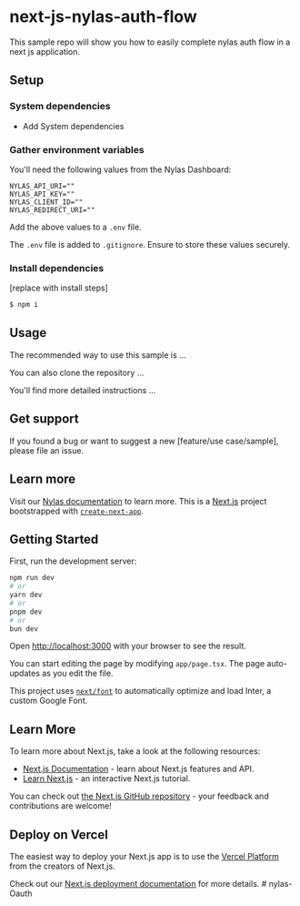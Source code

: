 # next-js-nylas-auth-flow
This sample repo will show you how to easily complete nylas auth flow in a next js application.

## Setup

### System dependencies

- Add System dependencies

### Gather environment variables

You'll need the following values from the Nylas Dashboard:

```text
NYLAS_API_URI=""
NYLAS_API_KEY=""
NYLAS_CLIENT_ID=""
NYLAS_REDIRECT_URI=""
```

Add the above values to a `.env` file.

The `.env` file is added to `.gitignore`. Ensure to store these values securely.

### Install dependencies

[replace with install steps]
```bash
$ npm i
```

## Usage

The recommended way to use this sample is ...

You can also clone the repository ...

You'll find more detailed instructions ...

## Get support

If you found a bug or want to suggest a new [feature/use case/sample], please file an issue.

## Learn more

Visit our [Nylas documentation](https://developer.nylas.com/) to learn more.
This is a [Next.js](https://nextjs.org/) project bootstrapped with [`create-next-app`](https://github.com/vercel/next.js/tree/canary/packages/create-next-app).

## Getting Started

First, run the development server:

```bash
npm run dev
# or
yarn dev
# or
pnpm dev
# or
bun dev
```

Open [http://localhost:3000](http://localhost:3000) with your browser to see the result.

You can start editing the page by modifying `app/page.tsx`. The page auto-updates as you edit the file.

This project uses [`next/font`](https://nextjs.org/docs/basic-features/font-optimization) to automatically optimize and load Inter, a custom Google Font.

## Learn More

To learn more about Next.js, take a look at the following resources:

- [Next.js Documentation](https://nextjs.org/docs) - learn about Next.js features and API.
- [Learn Next.js](https://nextjs.org/learn) - an interactive Next.js tutorial.

You can check out [the Next.js GitHub repository](https://github.com/vercel/next.js/) - your feedback and contributions are welcome!

## Deploy on Vercel

The easiest way to deploy your Next.js app is to use the [Vercel Platform](https://vercel.com/new?utm_medium=default-template&filter=next.js&utm_source=create-next-app&utm_campaign=create-next-app-readme) from the creators of Next.js.

Check out our [Next.js deployment documentation](https://nextjs.org/docs/deployment) for more details.
#   n y l a s - O a u t h  
 